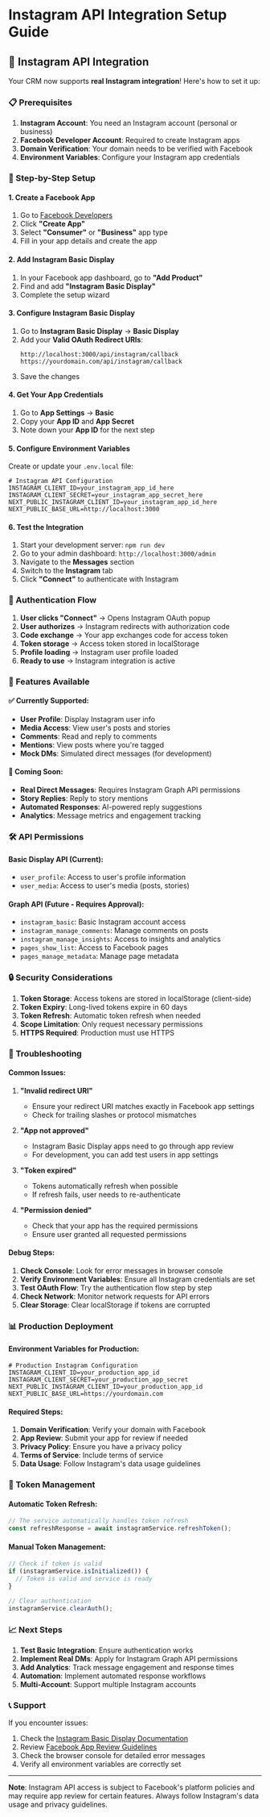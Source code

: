 # Instagram API Integration Setup Guide

## 🚀 Instagram API Integration

Your CRM now supports **real Instagram integration**! Here's how to set it up:

### 📋 Prerequisites

1. **Instagram Account**: You need an Instagram account (personal or business)
2. **Facebook Developer Account**: Required to create Instagram apps
3. **Domain Verification**: Your domain needs to be verified with Facebook
4. **Environment Variables**: Configure your Instagram app credentials

### 🔧 Step-by-Step Setup

#### 1. Create a Facebook App

1. Go to [Facebook Developers](https://developers.facebook.com/)
2. Click **"Create App"**
3. Select **"Consumer"** or **"Business"** app type
4. Fill in your app details and create the app

#### 2. Add Instagram Basic Display

1. In your Facebook app dashboard, go to **"Add Product"**
2. Find and add **"Instagram Basic Display"**
3. Complete the setup wizard

#### 3. Configure Instagram Basic Display

1. Go to **Instagram Basic Display** → **Basic Display**
2. Add your **Valid OAuth Redirect URIs**:
   ```
   http://localhost:3000/api/instagram/callback
   https://yourdomain.com/api/instagram/callback
   ```
3. Save the changes

#### 4. Get Your App Credentials

1. Go to **App Settings** → **Basic**
2. Copy your **App ID** and **App Secret**
3. Note down your **App ID** for the next step

#### 5. Configure Environment Variables

Create or update your `.env.local` file:

```env
# Instagram API Configuration
INSTAGRAM_CLIENT_ID=your_instagram_app_id_here
INSTAGRAM_CLIENT_SECRET=your_instagram_app_secret_here
NEXT_PUBLIC_INSTAGRAM_CLIENT_ID=your_instagram_app_id_here
NEXT_PUBLIC_BASE_URL=http://localhost:3000
```

#### 6. Test the Integration

1. Start your development server: `npm run dev`
2. Go to your admin dashboard: `http://localhost:3000/admin`
3. Navigate to the **Messages** section
4. Switch to the **Instagram** tab
5. Click **"Connect"** to authenticate with Instagram

### 🔐 Authentication Flow

1. **User clicks "Connect"** → Opens Instagram OAuth popup
2. **User authorizes** → Instagram redirects with authorization code
3. **Code exchange** → Your app exchanges code for access token
4. **Token storage** → Access token stored in localStorage
5. **Profile loading** → Instagram user profile loaded
6. **Ready to use** → Instagram integration is active

### 📱 Features Available

#### ✅ Currently Supported:
- **User Profile**: Display Instagram user info
- **Media Access**: View user's posts and stories
- **Comments**: Read and reply to comments
- **Mentions**: View posts where you're tagged
- **Mock DMs**: Simulated direct messages (for development)

#### 🔄 Coming Soon:
- **Real Direct Messages**: Requires Instagram Graph API permissions
- **Story Replies**: Reply to story mentions
- **Automated Responses**: AI-powered reply suggestions
- **Analytics**: Message metrics and engagement tracking

### 🛠️ API Permissions

#### Basic Display API (Current):
- `user_profile`: Access to user's profile information
- `user_media`: Access to user's media (posts, stories)

#### Graph API (Future - Requires Approval):
- `instagram_basic`: Basic Instagram account access
- `instagram_manage_comments`: Manage comments on posts
- `instagram_manage_insights`: Access to insights and analytics
- `pages_show_list`: Access to Facebook pages
- `pages_manage_metadata`: Manage page metadata

### 🔒 Security Considerations

1. **Token Storage**: Access tokens are stored in localStorage (client-side)
2. **Token Expiry**: Long-lived tokens expire in 60 days
3. **Token Refresh**: Automatic token refresh when needed
4. **Scope Limitation**: Only request necessary permissions
5. **HTTPS Required**: Production must use HTTPS

### 🚨 Troubleshooting

#### Common Issues:

1. **"Invalid redirect URI"**
   - Ensure your redirect URI matches exactly in Facebook app settings
   - Check for trailing slashes or protocol mismatches

2. **"App not approved"**
   - Instagram Basic Display apps need to go through app review
   - For development, you can add test users in app settings

3. **"Token expired"**
   - Tokens automatically refresh when possible
   - If refresh fails, user needs to re-authenticate

4. **"Permission denied"**
   - Check that your app has the required permissions
   - Ensure user granted all requested permissions

#### Debug Steps:

1. **Check Console**: Look for error messages in browser console
2. **Verify Environment Variables**: Ensure all Instagram credentials are set
3. **Test OAuth Flow**: Try the authentication flow step by step
4. **Check Network**: Monitor network requests for API errors
5. **Clear Storage**: Clear localStorage if tokens are corrupted

### 📊 Production Deployment

#### Environment Variables for Production:

```env
# Production Instagram Configuration
INSTAGRAM_CLIENT_ID=your_production_app_id
INSTAGRAM_CLIENT_SECRET=your_production_app_secret
NEXT_PUBLIC_INSTAGRAM_CLIENT_ID=your_production_app_id
NEXT_PUBLIC_BASE_URL=https://yourdomain.com
```

#### Required Steps:

1. **Domain Verification**: Verify your domain with Facebook
2. **App Review**: Submit your app for review if needed
3. **Privacy Policy**: Ensure you have a privacy policy
4. **Terms of Service**: Include terms of service
5. **Data Usage**: Follow Instagram's data usage guidelines

### 🔄 Token Management

#### Automatic Token Refresh:

```typescript
// The service automatically handles token refresh
const refreshResponse = await instagramService.refreshToken();
```

#### Manual Token Management:

```typescript
// Check if token is valid
if (instagramService.isInitialized()) {
  // Token is valid and service is ready
}

// Clear authentication
instagramService.clearAuth();
```

### 📈 Next Steps

1. **Test Basic Integration**: Ensure authentication works
2. **Implement Real DMs**: Apply for Instagram Graph API permissions
3. **Add Analytics**: Track message engagement and response times
4. **Automation**: Implement automated response workflows
5. **Multi-Account**: Support multiple Instagram accounts

### 📞 Support

If you encounter issues:

1. Check the [Instagram Basic Display Documentation](https://developers.facebook.com/docs/instagram-basic-display-api/)
2. Review [Facebook App Review Guidelines](https://developers.facebook.com/docs/app-review/)
3. Check the browser console for detailed error messages
4. Verify all environment variables are correctly set

---

**Note**: Instagram API access is subject to Facebook's platform policies and may require app review for certain features. Always follow Instagram's data usage and privacy guidelines. 